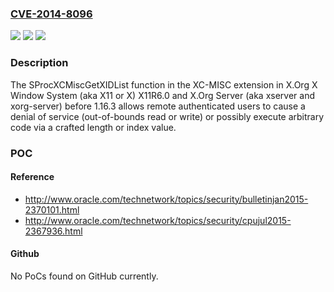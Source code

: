 ### [CVE-2014-8096](https://cve.mitre.org/cgi-bin/cvename.cgi?name=CVE-2014-8096)
![](https://img.shields.io/static/v1?label=Product&message=n%2Fa&color=blue)
![](https://img.shields.io/static/v1?label=Version&message=n%2Fa&color=blue)
![](https://img.shields.io/static/v1?label=Vulnerability&message=n%2Fa&color=brighgreen)

### Description

The SProcXCMiscGetXIDList function in the XC-MISC extension in X.Org X Window System (aka X11 or X) X11R6.0 and X.Org Server (aka xserver and xorg-server) before 1.16.3 allows remote authenticated users to cause a denial of service (out-of-bounds read or write) or possibly execute arbitrary code via a crafted length or index value.

### POC

#### Reference
- http://www.oracle.com/technetwork/topics/security/bulletinjan2015-2370101.html
- http://www.oracle.com/technetwork/topics/security/cpujul2015-2367936.html

#### Github
No PoCs found on GitHub currently.

